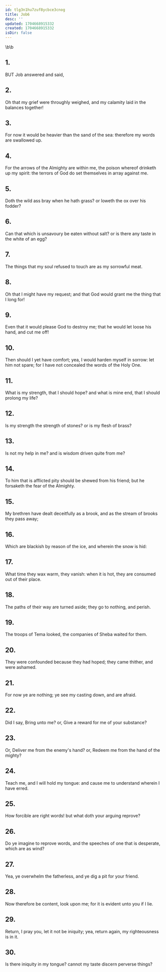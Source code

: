 ```yaml
---
id: tlg3n1hu7zuf8ycbce3cnog
title: Job6
desc: ''
updated: 1704668915332
created: 1704668915332
isDir: false
---
```

\b\b
## 1.
BUT Job answered and said,
## 2.
Oh that my grief were throughly weighed, and my calamity laid in the balances together!
## 3.
For now it would be heavier than the sand of the sea: therefore my words are swallowed up.
## 4.
For the arrows of the Almighty are within me, the poison whereof drinketh up my spirit: the terrors of God do set themselves in array against me.
## 5.
Doth the wild ass bray when he hath grass?  or loweth the ox over his fodder?
## 6.
Can that which is unsavoury be eaten without salt?  or is there any taste in the white of an egg?
## 7.
The things that my soul refused to touch are as my sorrowful meat.
## 8.
Oh that I might have my request; and that God would grant me the thing that I long for!
## 9.
Even that it would please God to destroy me; that he would let loose his hand, and cut me off!
## 10.
Then should I yet have comfort; yea, I would harden myself in sorrow: let him not spare; for I have not concealed the words of the Holy One.
## 11.
What is my strength, that I should hope?  and what is mine end, that I should prolong my life?
## 12.
Is my strength the strength of stones?  or is my flesh of brass?
## 13.
Is not my help in me?  and is wisdom driven quite from me?
## 14.
To him that is afflicted pity should be shewed from his friend; but he forsaketh the fear of the Almighty.
## 15.
My brethren have dealt deceitfully as a brook, and as the stream of brooks they pass away;
## 16.
Which are blackish by reason of the ice, and wherein the snow is hid:
## 17.
What time they wax warm, they vanish: when it is hot, they are consumed out of their place.
## 18.
The paths of their way are turned aside; they go to nothing, and perish.
## 19.
The troops of Tema looked, the companies of Sheba waited for them.
## 20.
They were confounded because they had hoped; they came thither, and were ashamed.
## 21.
For now ye are nothing; ye see my casting down, and are afraid.
## 22.
Did I say, Bring unto me?  or, Give a reward for me of your substance?
## 23.
Or, Deliver me from the enemy's hand?  or, Redeem me from the hand of the mighty?
## 24.
Teach me, and I will hold my tongue: and cause me to understand wherein I have erred.
## 25.
How forcible are right words!  but what doth your arguing reprove?
## 26.
Do ye imagine to reprove words, and the speeches of one that is desperate, which are as wind?
## 27.
Yea, ye overwhelm the fatherless, and ye dig a pit for your friend.
## 28.
Now therefore be content, look upon me; for it is evident unto you if I lie.
## 29.
Return, I pray you, let it not be iniquity; yea, return again, my righteousness is in it.
## 30.
Is there iniquity in my tongue?  cannot my taste discern perverse things?
